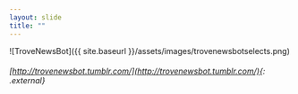 ```yaml
---
layout: slide
title: ""
---
```



![TroveNewsBot]({{ site.baseurl }}/assets/images/trovenewsbotselects.png)

###### [http://trovenewsbot.tumblr.com/](http://trovenewsbot.tumblr.com/){: .external}